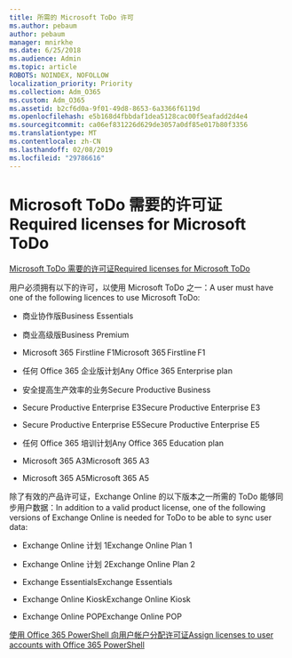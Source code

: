 ```yaml
---
title: 所需的 Microsoft ToDo 许可
ms.author: pebaum
author: pebaum
manager: mnirkhe
ms.date: 6/25/2018
ms.audience: Admin
ms.topic: article
ROBOTS: NOINDEX, NOFOLLOW
localization_priority: Priority
ms.collection: Adm_O365
ms.custom: Adm_O365
ms.assetid: b2cf6d0a-9f01-49d8-8653-6a3366f6119d
ms.openlocfilehash: e5b168d4fbbdaf1dea5128cac00f5eafadd2d4e4
ms.sourcegitcommit: ca06ef831226d629de3057a0df85e017b80f3356
ms.translationtype: MT
ms.contentlocale: zh-CN
ms.lasthandoff: 02/08/2019
ms.locfileid: "29786616"
---
```

# <a name="required-licenses-for-microsoft-todo"></a><span data-ttu-id="f187e-102">Microsoft ToDo 需要的许可证</span><span class="sxs-lookup"><span data-stu-id="f187e-102">Required licenses for Microsoft ToDo</span></span>

[<span data-ttu-id="f187e-103">Microsoft ToDo 需要的许可证</span><span class="sxs-lookup"><span data-stu-id="f187e-103">Required licenses for Microsoft ToDo</span></span>](https://support.office.com/article/381e9d1b-c500-49b5-973e-890fd86528d7.aspx)
  
<span data-ttu-id="f187e-104">用户必须拥有以下的许可，以使用 Microsoft ToDo 之一：</span><span class="sxs-lookup"><span data-stu-id="f187e-104">A user must have one of the following licences to use Microsoft ToDo:</span></span>
  
- <span data-ttu-id="f187e-105">商业协作版</span><span class="sxs-lookup"><span data-stu-id="f187e-105">Business Essentials</span></span>
    
- <span data-ttu-id="f187e-106">商业高级版</span><span class="sxs-lookup"><span data-stu-id="f187e-106">Business Premium</span></span>
    
- <span data-ttu-id="f187e-107">Microsoft 365 Firstline F1</span><span class="sxs-lookup"><span data-stu-id="f187e-107">Microsoft 365 Firstline F1</span></span>
    
- <span data-ttu-id="f187e-108">任何 Office 365 企业版计划</span><span class="sxs-lookup"><span data-stu-id="f187e-108">Any Office 365 Enterprise plan</span></span>
    
- <span data-ttu-id="f187e-109">安全提高生产效率的业务</span><span class="sxs-lookup"><span data-stu-id="f187e-109">Secure Productive Business</span></span>
    
- <span data-ttu-id="f187e-110">Secure Productive Enterprise E3</span><span class="sxs-lookup"><span data-stu-id="f187e-110">Secure Productive Enterprise E3</span></span>
    
- <span data-ttu-id="f187e-111">Secure Productive Enterprise E5</span><span class="sxs-lookup"><span data-stu-id="f187e-111">Secure Productive Enterprise E5</span></span>
    
- <span data-ttu-id="f187e-112">任何 Office 365 培训计划</span><span class="sxs-lookup"><span data-stu-id="f187e-112">Any Office 365 Education plan</span></span>
    
- <span data-ttu-id="f187e-113">Microsoft 365 A3</span><span class="sxs-lookup"><span data-stu-id="f187e-113">Microsoft 365 A3</span></span>
    
- <span data-ttu-id="f187e-114">Microsoft 365 A5</span><span class="sxs-lookup"><span data-stu-id="f187e-114">Microsoft 365 A5</span></span>
    
<span data-ttu-id="f187e-115">除了有效的产品许可证，Exchange Online 的以下版本之一所需的 ToDo 能够同步用户数据：</span><span class="sxs-lookup"><span data-stu-id="f187e-115">In addition to a valid product license, one of the following versions of Exchange Online is needed for ToDo to be able to sync user data:</span></span> 
  
- <span data-ttu-id="f187e-116">Exchange Online 计划 1</span><span class="sxs-lookup"><span data-stu-id="f187e-116">Exchange Online Plan 1</span></span>
    
- <span data-ttu-id="f187e-117">Exchange Online 计划 2</span><span class="sxs-lookup"><span data-stu-id="f187e-117">Exchange Online Plan 2</span></span>
    
- <span data-ttu-id="f187e-118">Exchange Essentials</span><span class="sxs-lookup"><span data-stu-id="f187e-118">Exchange Essentials</span></span>
    
- <span data-ttu-id="f187e-119">Exchange Online Kiosk</span><span class="sxs-lookup"><span data-stu-id="f187e-119">Exchange Online Kiosk</span></span>
    
- <span data-ttu-id="f187e-120">Exchange Online POP</span><span class="sxs-lookup"><span data-stu-id="f187e-120">Exchange Online POP</span></span>
    
[<span data-ttu-id="f187e-121">使用 Office 365 PowerShell 向用户帐户分配许可证</span><span class="sxs-lookup"><span data-stu-id="f187e-121">Assign licenses to user accounts with Office 365 PowerShell</span></span>](https://docs.microsoft.com/office365/enterprise/powershell/assign-licenses-to-user-accounts-with-office-365-powershell )
  

